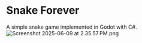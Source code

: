 # Snake Forever
A simple snake game implemented in Godot with C#.
![Screenshot 2025-06-09 at 2.35.57 PM.png](readme-docs/Screenshot%202025-06-09%20at%202.35.57%E2%80%AFPM.png)